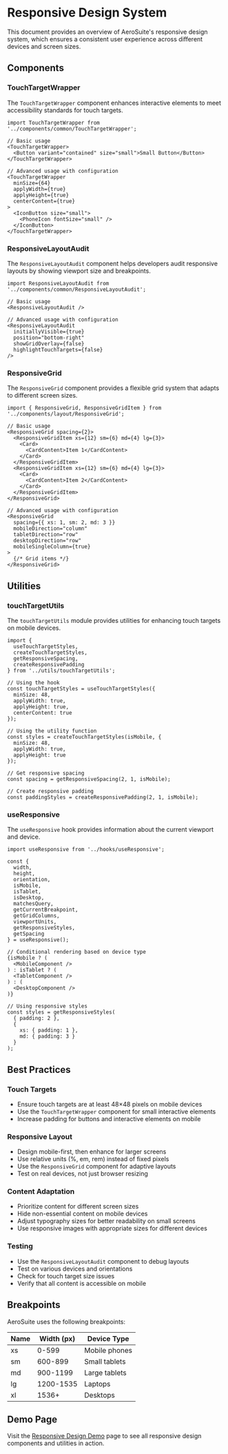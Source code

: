 # Responsive Design System

This document provides an overview of AeroSuite's responsive design system, which ensures a consistent user experience across different devices and screen sizes.

## Components

### TouchTargetWrapper

The `TouchTargetWrapper` component enhances interactive elements to meet accessibility standards for touch targets.

```tsx
import TouchTargetWrapper from '../components/common/TouchTargetWrapper';

// Basic usage
<TouchTargetWrapper>
  <Button variant="contained" size="small">Small Button</Button>
</TouchTargetWrapper>

// Advanced usage with configuration
<TouchTargetWrapper 
  minSize={64}
  applyWidth={true}
  applyHeight={true}
  centerContent={true}
>
  <IconButton size="small">
    <PhoneIcon fontSize="small" />
  </IconButton>
</TouchTargetWrapper>
```

### ResponsiveLayoutAudit

The `ResponsiveLayoutAudit` component helps developers audit responsive layouts by showing viewport size and breakpoints.

```tsx
import ResponsiveLayoutAudit from '../components/common/ResponsiveLayoutAudit';

// Basic usage
<ResponsiveLayoutAudit />

// Advanced usage with configuration
<ResponsiveLayoutAudit
  initiallyVisible={true}
  position="bottom-right"
  showGridOverlay={false}
  highlightTouchTargets={false}
/>
```

### ResponsiveGrid

The `ResponsiveGrid` component provides a flexible grid system that adapts to different screen sizes.

```tsx
import { ResponsiveGrid, ResponsiveGridItem } from '../components/layout/ResponsiveGrid';

// Basic usage
<ResponsiveGrid spacing={2}>
  <ResponsiveGridItem xs={12} sm={6} md={4} lg={3}>
    <Card>
      <CardContent>Item 1</CardContent>
    </Card>
  </ResponsiveGridItem>
  <ResponsiveGridItem xs={12} sm={6} md={4} lg={3}>
    <Card>
      <CardContent>Item 2</CardContent>
    </Card>
  </ResponsiveGridItem>
</ResponsiveGrid>

// Advanced usage with configuration
<ResponsiveGrid 
  spacing={{ xs: 1, sm: 2, md: 3 }}
  mobileDirection="column"
  tabletDirection="row"
  desktopDirection="row"
  mobileSingleColumn={true}
>
  {/* Grid items */}
</ResponsiveGrid>
```

## Utilities

### touchTargetUtils

The `touchTargetUtils` module provides utilities for enhancing touch targets on mobile devices.

```tsx
import { 
  useTouchTargetStyles, 
  createTouchTargetStyles, 
  getResponsiveSpacing,
  createResponsivePadding
} from '../utils/touchTargetUtils';

// Using the hook
const touchTargetStyles = useTouchTargetStyles({
  minSize: 48,
  applyWidth: true,
  applyHeight: true,
  centerContent: true
});

// Using the utility function
const styles = createTouchTargetStyles(isMobile, {
  minSize: 48,
  applyWidth: true,
  applyHeight: true
});

// Get responsive spacing
const spacing = getResponsiveSpacing(2, 1, isMobile);

// Create responsive padding
const paddingStyles = createResponsivePadding(2, 1, isMobile);
```

### useResponsive

The `useResponsive` hook provides information about the current viewport and device.

```tsx
import useResponsive from '../hooks/useResponsive';

const {
  width,
  height,
  orientation,
  isMobile,
  isTablet,
  isDesktop,
  matchesQuery,
  getCurrentBreakpoint,
  getGridColumns,
  viewportUnits,
  getResponsiveStyles,
  getSpacing
} = useResponsive();

// Conditional rendering based on device type
{isMobile ? (
  <MobileComponent />
) : isTablet ? (
  <TabletComponent />
) : (
  <DesktopComponent />
)}

// Using responsive styles
const styles = getResponsiveStyles(
  { padding: 2 },
  {
    xs: { padding: 1 },
    md: { padding: 3 }
  }
);
```

## Best Practices

### Touch Targets

- Ensure touch targets are at least 48×48 pixels on mobile devices
- Use the `TouchTargetWrapper` component for small interactive elements
- Increase padding for buttons and interactive elements on mobile

### Responsive Layout

- Design mobile-first, then enhance for larger screens
- Use relative units (%, em, rem) instead of fixed pixels
- Use the `ResponsiveGrid` component for adaptive layouts
- Test on real devices, not just browser resizing

### Content Adaptation

- Prioritize content for different screen sizes
- Hide non-essential content on mobile devices
- Adjust typography sizes for better readability on small screens
- Use responsive images with appropriate sizes for different devices

### Testing

- Use the `ResponsiveLayoutAudit` component to debug layouts
- Test on various devices and orientations
- Check for touch target size issues
- Verify that all content is accessible on mobile

## Breakpoints

AeroSuite uses the following breakpoints:

| Name | Width (px) | Device Type |
|------|------------|-------------|
| xs   | 0-599      | Mobile phones |
| sm   | 600-899    | Small tablets |
| md   | 900-1199   | Large tablets |
| lg   | 1200-1535  | Laptops |
| xl   | 1536+      | Desktops |

## Demo Page

Visit the [Responsive Design Demo](/demos/responsive-design) page to see all responsive design components and utilities in action. 
